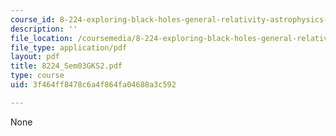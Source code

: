 ```yaml
---
course_id: 8-224-exploring-black-holes-general-relativity-astrophysics-spring-2003
description: ''
file_location: /coursemedia/8-224-exploring-black-holes-general-relativity-astrophysics-spring-2003/3f464ff8478c6a4f864fa04688a3c592_8224_Sem03GKS2.pdf
file_type: application/pdf
layout: pdf
title: 8224_Sem03GKS2.pdf
type: course
uid: 3f464ff8478c6a4f864fa04688a3c592

---
```

None